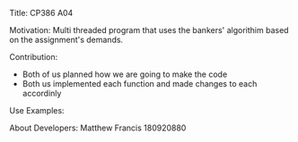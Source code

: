 Title: CP386 A04

Motivation: Multi threaded program that uses the bankers' algorithim based on the assignment's demands.

Contribution:

-   Both of us planned how we are going to make the code
-   Both us implemented each function and made changes to each accordinly

Use Examples:

About Developers:
Matthew Francis 180920880
